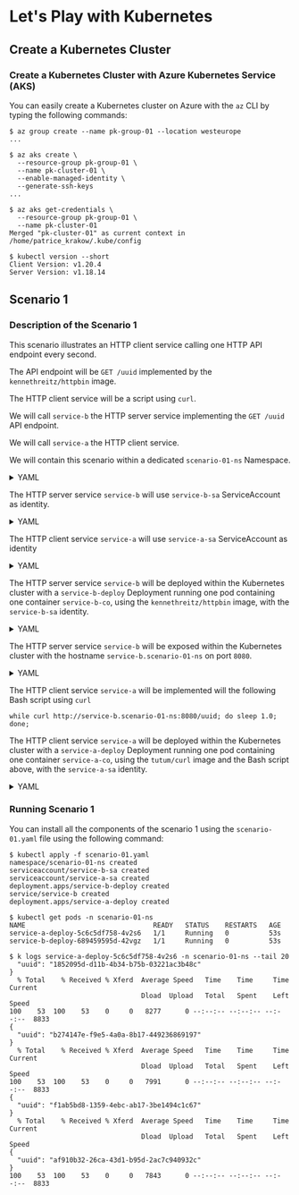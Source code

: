 # Let's Play with Kubernetes

## Create a Kubernetes Cluster

### Create a Kubernetes Cluster with Azure Kubernetes Service (AKS)

You can easily create a Kubernetes cluster on Azure with the `az` CLI by typing the following commands:

```text
$ az group create --name pk-group-01 --location westeurope
...

$ az aks create \
  --resource-group pk-group-01 \
  --name pk-cluster-01 \
  --enable-managed-identity \
  --generate-ssh-keys
...

$ az aks get-credentials \
  --resource-group pk-group-01 \
  --name pk-cluster-01
Merged "pk-cluster-01" as current context in /home/patrice_krakow/.kube/config

$ kubectl version --short
Client Version: v1.20.4
Server Version: v1.18.14
```

## Scenario 1

### Description of the Scenario 1

This scenario illustrates an HTTP client service calling one HTTP API endpoint every second.

The API endpoint will be `GET /uuid` implemented by the `kennethreitz/httpbin` image.

The HTTP client service will be a script using `curl`.

We will call `service-b` the HTTP server service implementing the `GET /uuid` API endpoint.

We will call `service-a` the HTTP client service.

We will contain this scenario within a dedicated `scenario-01-ns` Namespace.

<details>
<summary>YAML</summary>

```yaml
apiVersion: v1
kind: Namespace
metadata:
  name: scenario-01-ns
```

</details>

The HTTP server service `service-b` will use `service-b-sa` ServiceAccount as identity.

<details>
<summary>YAML</summary>

```yaml
apiVersion: v1
kind: ServiceAccount
metadata:
  namespace: scenario-01-ns
  name: service-b-sa
```

</details>

The HTTP client service `service-a` will use `service-a-sa` ServiceAccount as identity

<details>
<summary>YAML</summary>

```yaml
apiVersion: v1
kind: ServiceAccount
metadata:
  namespace: scenario-01-ns
  name: service-a-sa
```

</details>

The HTTP server service `service-b` will be deployed within the Kubernetes cluster with a `service-b-deploy` Deployment running one pod containing one container `service-b-co`, using  the `kennethreitz/httpbin` image, with the `service-b-sa` identity.

<details>
<summary>YAML</summary>

```yaml
apiVersion: apps/v1
kind: Deployment
metadata:
  namespace: scenario-01-ns
  name: service-b-deploy
spec:
  replicas: 1
  selector:
    matchLabels:
      app: service-b
      version: 0.0.1
  template:
    metadata:
      labels:
        app: service-b
        version: 0.0.1
    spec:
      serviceAccountName: service-b-sa
      containers:
      - name: service-b-co
        image: kennethreitz/httpbin
        ports:
        - containerPort: 80
```

</details>

The HTTP server service `service-b` will be exposed within the Kubernetes cluster with the hostname `service-b.scenario-01-ns` on port `8080`.

<details>
<summary>YAML</summary>

```yaml
apiVersion: v1
kind: Service
metadata:
  namespace: scenario-01-ns
  name: service-b
spec:
  selector:
    app: service-b
    version: 0.0.1
  ports:
  - name: service-b-http-port
    protocol: TCP
    port: 8080
    targetPort: 80
```

</details>

The HTTP client service `service-a` will be implemented will the following Bash script using `curl`

```text
while curl http://service-b.scenario-01-ns:8080/uuid; do sleep 1.0; done;
```

The HTTP client service `service-a` will be deployed within the Kubernetes cluster with a `service-a-deploy` Deployment running one pod containing one container `service-a-co`, using  the `tutum/curl` image and the Bash script above, with the `service-a-sa` identity.

<details>
<summary>YAML</summary>

```yaml
apiVersion: apps/v1
kind: Deployment
metadata:
  namespace: scenario-01-ns
  name: service-a-deploy
spec:
  replicas: 1
  selector:
    matchLabels:
      app: service-a
      version: 0.0.1
  template:
    metadata:
      labels:
        app: service-a
        version: 0.0.1
    spec:
      serviceAccountName: service-a-sa
      containers:
      - name: service-a-co
        image: curlimages/curl
        command: ["/bin/sh"]
        args: ["-c", "while curl http://httpbin.touchd-demo:8080/uuid; do sleep 1.0; done;"]
```

</details>

### Running Scenario 1

You can install all the components of the scenario 1 using the `scenario-01.yaml` file using the following command:

```text
$ kubectl apply -f scenario-01.yaml
namespace/scenario-01-ns created
serviceaccount/service-b-sa created
serviceaccount/service-a-sa created
deployment.apps/service-b-deploy created
service/service-b created
deployment.apps/service-a-deploy created
```

```text
$ kubectl get pods -n scenario-01-ns
NAME                                READY   STATUS    RESTARTS   AGE
service-a-deploy-5c6c5df758-4v2s6   1/1     Running   0          53s
service-b-deploy-689459595d-42vgz   1/1     Running   0          53s
```

```text
$ k logs service-a-deploy-5c6c5df758-4v2s6 -n scenario-01-ns --tail 20
  "uuid": "1852095d-d11b-4b34-b75b-03221ac3b48c"
}
  % Total    % Received % Xferd  Average Speed   Time    Time     Time  Current
                                 Dload  Upload   Total   Spent    Left  Speed
100    53  100    53    0     0   8277      0 --:--:-- --:--:-- --:--:--  8833
{
  "uuid": "b274147e-f9e5-4a0a-8b17-449236869197"
}
  % Total    % Received % Xferd  Average Speed   Time    Time     Time  Current
                                 Dload  Upload   Total   Spent    Left  Speed
100    53  100    53    0     0   7991      0 --:--:-- --:--:-- --:--:--  8833
{
  "uuid": "f1ab5bd8-1359-4ebc-ab17-3be1494c1c67"
}
  % Total    % Received % Xferd  Average Speed   Time    Time     Time  Current
                                 Dload  Upload   Total   Spent    Left  Speed
{
  "uuid": "af910b32-26ca-43d1-b95d-2ac7c940932c"
}
100    53  100    53    0     0   7843      0 --:--:-- --:--:-- --:--:--  8833
```
